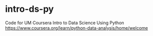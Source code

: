 # intro-ds-py
Code for UM Coursera Intro to Data Science Using Python
https://www.coursera.org/learn/python-data-analysis/home/welcome

